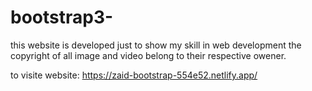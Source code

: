 # bootstrap3-
this website is developed just to show my skill in web development the copyright of all image and video belong to their respective owener.

to visite website: https://zaid-bootstrap-554e52.netlify.app/
